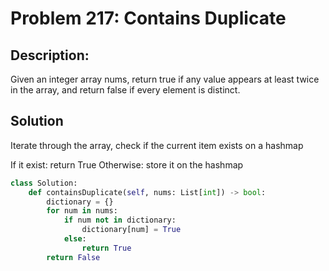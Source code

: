 # Problem 217: Contains Duplicate

## Description: 
Given an integer array nums, return true if any value appears at least twice in the array, and return false if every element is distinct.

## Solution 

Iterate through the array, check if the current item exists on a hashmap

If it exist:
  return True
Otherwise:
  store it on the hashmap

```python
class Solution:
    def containsDuplicate(self, nums: List[int]) -> bool:
        dictionary = {}
        for num in nums:
            if num not in dictionary:
                dictionary[num] = True
            else:
                return True
        return False
```
